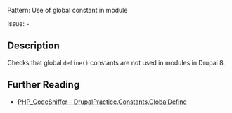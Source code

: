 Pattern: Use of global constant in module

Issue: -

## Description

Checks that global `define()` constants are not used in modules in Drupal 8.

## Further Reading

* [PHP_CodeSniffer - DrupalPractice.Constants.GlobalDefine](https://git.drupalcode.org/project/coder/-/tree/8.3.x/coder_sniffer/DrupalPractice/Sniffs/Constants/GlobalDefineSniff.php)